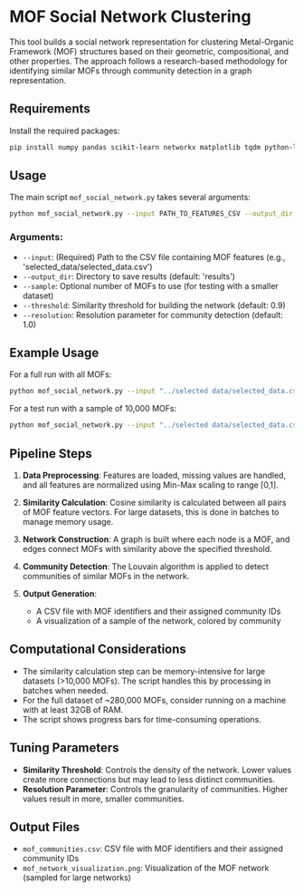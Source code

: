 # MOF Social Network Clustering

This tool builds a social network representation for clustering Metal-Organic Framework (MOF) structures based on their geometric, compositional, and other properties. The approach follows a research-based methodology for identifying similar MOFs through community detection in a graph representation.

## Requirements

Install the required packages:

```bash
pip install numpy pandas scikit-learn networkx matplotlib tqdm python-louvain
```

## Usage

The main script `mof_social_network.py` takes several arguments:

```bash
python mof_social_network.py --input PATH_TO_FEATURES_CSV --output_dir RESULTS_DIRECTORY [--sample SAMPLE_SIZE] [--threshold SIMILARITY_THRESHOLD] [--resolution COMMUNITY_RESOLUTION]
```

### Arguments:

- `--input`: (Required) Path to the CSV file containing MOF features (e.g., 'selected_data/selected_data.csv')
- `--output_dir`: Directory to save results (default: 'results')
- `--sample`: Optional number of MOFs to use (for testing with a smaller dataset)
- `--threshold`: Similarity threshold for building the network (default: 0.9)
- `--resolution`: Resolution parameter for community detection (default: 1.0)

## Example Usage

For a full run with all MOFs:

```bash
python mof_social_network.py --input "../selected data/selected_data.csv" --output_dir "../results" --threshold 0.85
```

For a test run with a sample of 10,000 MOFs:

```bash
python mof_social_network.py --input "../selected data/selected_data.csv" --output_dir "../results" --sample 10000 --threshold 0.85
```

## Pipeline Steps

1. **Data Preprocessing**: Features are loaded, missing values are handled, and all features are normalized using Min-Max scaling to range [0,1].

2. **Similarity Calculation**: Cosine similarity is calculated between all pairs of MOF feature vectors. For large datasets, this is done in batches to manage memory usage.

3. **Network Construction**: A graph is built where each node is a MOF, and edges connect MOFs with similarity above the specified threshold.

4. **Community Detection**: The Louvain algorithm is applied to detect communities of similar MOFs in the network.

5. **Output Generation**:
   - A CSV file with MOF identifiers and their assigned community IDs
   - A visualization of a sample of the network, colored by community

## Computational Considerations

- The similarity calculation step can be memory-intensive for large datasets (>10,000 MOFs). The script handles this by processing in batches when needed.
- For the full dataset of ~280,000 MOFs, consider running on a machine with at least 32GB of RAM.
- The script shows progress bars for time-consuming operations.

## Tuning Parameters

- **Similarity Threshold**: Controls the density of the network. Lower values create more connections but may lead to less distinct communities.
- **Resolution Parameter**: Controls the granularity of communities. Higher values result in more, smaller communities.

## Output Files

- `mof_communities.csv`: CSV file with MOF identifiers and their assigned community IDs
- `mof_network_visualization.png`: Visualization of the MOF network (sampled for large networks) 